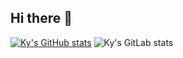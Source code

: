 ## Hi there 👋
[![Ky's GitHub stats](https://github-readme-stats.vercel.app/api?username=kainites)](https://github.com/anuraghazra/github-readme-stats)
![Ky's GitLab stats](https://gitlab-readme-stats.vercel.app/api?username=ayf24)

<!--
**kainites/kainites** is a ✨ _special_ ✨ repository because its `README.md` (this file) appears on your GitHub profile.

Here are some ideas to get you started:

- 🔭 I’m currently working on ...
- 🌱 I’m currently learning ...
- 👯 I’m looking to collaborate on ...
- 🤔 I’m looking for help with ...
- 💬 Ask me about ...
- 📫 How to reach me: ...
- 😄 Pronouns: ...
- ⚡ Fun fact: ...
-->
